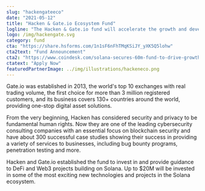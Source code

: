 ```yaml
---
slug: "hackengateeco"
date: "2021-05-12"
title: "Hacken & Gate.io Ecosystem Fund"
logline: "The Hacken & Gate.io fund will accelerate the growth and development of high quality projects in the Solana Ecosystem in Eastern Europe. Specifically Russia, Ukraine, and Belarus."
logo: /img/hackengate.svg
category: fund
cta: "https://share.hsforms.com/1n1sF6nFhTMqKSiJY_yXK5Q5lohw"
cta2text: "Fund Announcement"
cta2: "https://www.coindesk.com/solana-secures-60m-fund-to-drive-growth-in-emerging-markets"
ctatext: "Apply Now"
featuredPartnerImage: ../img/illustrations/hackeneco.png
---
```


Gate.io was established in 2013, the world's top 10 exchanges with real trading volume, the first choice for more than 3 million registered customers, and its business covers 130+ countries around the world, providing one-stop digital asset solutions.

From the very beginning, Hacken has considered security and privacy to be fundamental human rights. Now they are one of the leading cybersecurity consulting companies with an essential focus on blockchain security and have about 300 successful case studies showing their success in providing a variety of services to businesses, including bug bounty programs, penetration testing and more.

Hacken and Gate.io established the fund to invest in and provide guidance to DeFi and Web3 projects building on Solana. Up to $20M will be invested in some of the most exciting new technologies and projects in the Solana ecosystem.
